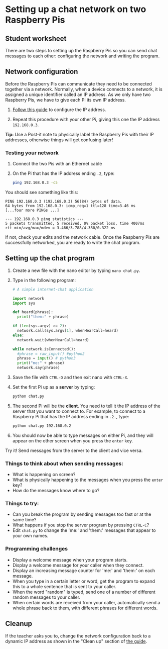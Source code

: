 # Setting up a chat network on two Raspberry Pis

## Student worksheet

There are two steps to setting up the Raspberry Pis so you can send chat messages to each other: configuring the network and writing the program.

## Network configuration

Before the Raspberry Pis can communicate they need to be connected together via a network. Normally, when a device connects to a network, it is assigned a unique identifier called an IP address. As we only have two Raspberry Pis, we have to give each Pi its own IP address.

1. [Follow this guide](../rpi-static-ip-address.md) to configure the IP address.

1. Repeat this procedure with your other Pi, giving this one the IP address `192.168.0.3`.

**Tip:** Use a Post-it note to physically label the Raspberry Pis with their IP addresses, otherwise things will get confusing later!

### Testing your network

1. Connect the two Pis with an Ethernet cable
1. On the Pi that has the IP address ending `.2`, type:

    ```bash
    ping 192.168.0.3 -c5
    ```

You should see something like this:

```
PING 192.168.0.3 (192.168.0.3) 56(84) bytes of data.
64 bytes from 192.168.0.3: icmp_req=1 ttl=128 time=3.46 ms
[...four more PINGs ...]

--- 192.168.0.3 ping statistics ---
5 packets transmitted, 5 received, 0% packet loss, time 4007ms
rtt min/avg/max/mdev = 3.466/3.788/4.380/0.322 ms
```

If not, check your edits and the network cable. Once the Raspberry Pis are successfully networked, you are ready to write the chat program.

## Setting up the chat program

1. Create a new file with the nano editor by typing `nano chat.py`.
1. Type in the following program:

    ```python
    # A simple internet-chat application

    import network
    import sys

    def heard(phrase):
      print("them:" + phrase)

    if (len(sys.argv) >= 2):
      network.call(sys.argv[1], whenHearCall=heard)
    else:  
      network.wait(whenHearCall=heard)

    while network.isConnected():
      #phrase = raw_input() #python2
      phrase = input() # python3
      print("me:" + phrase)
      network.say(phrase)
    ```

1. Save the file with `CTRL-O` and then exit nano with `CTRL-X`.

1. Set the first Pi up as a **server** by typing:

    ```bash
    python chat.py
    ```

1. The second Pi will be the **client**. You need to tell it the IP address of the server that you want to connect to. For example, to connect to a Raspberry Pi that has the IP address ending in `.2.`, type:

    ```bash
    python chat.py 192.168.0.2
    ```

1. You should now be able to type messages on either Pi, and they will appear on the other screen when you press the `enter` key.

Try it! Send messages from the server to the client and vice versa.

### Things to think about when sending messages:

- What is happening on screen?
- What is physically happening to the messages when you press the `enter` key?
- How do the messages know where to go?

### Things to try:

- Can you break the program by sending messages too fast or at the same time?
- What happens if you stop the server program by pressing `CTRL-C`?
- Edit `chat.py` to change the 'me:' and 'them:' messages that appear to your own names.

### Programming challenges

- Display a welcome message when your program starts.
- Display a welcome message for your caller when they connect.
- Display an increasing message counter for 'me:' and 'them:' on each message.
- When you type in a certain letter or word, get the program to expand this to a whole sentence that is sent to your caller.
- When the word "random" is typed, send one of a number of different random messages to your caller.
- When certain words are received from your caller, automatically send a whole phrase back to them, with different phrases for different words.

## Cleanup

If the teacher asks you to, change the network configuration back to a dynamic IP address as shown in the "Clean up" section of [the guide](../rpi-static-ip-address.md).
